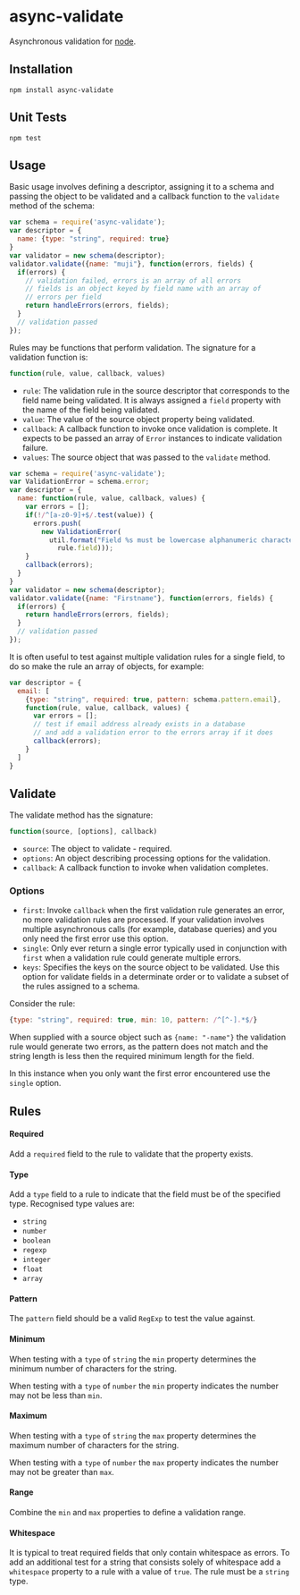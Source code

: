 # async-validate

Asynchronous validation for [node](http://nodejs.org).

## Installation

```
npm install async-validate
```

## Unit Tests

```
npm test
```

## Usage

Basic usage involves defining a descriptor, assigning it to a schema and passing the object to be validated and a callback function to the `validate` method of the schema:

```javascript
var schema = require('async-validate');
var descriptor = {
  name: {type: "string", required: true}
}
var validator = new schema(descriptor);
validator.validate({name: "muji"}, function(errors, fields) {
  if(errors) {
    // validation failed, errors is an array of all errors
    // fields is an object keyed by field name with an array of
    // errors per field
    return handleErrors(errors, fields);
  }
  // validation passed
});
```

Rules may be functions that perform validation. The signature for a validation function is:

```javascript
function(rule, value, callback, values)
```

* `rule`: The validation rule in the source descriptor that corresponds to the field name being validated. It is always assigned a `field` property with the name of the field being validated.
* `value`: The value of the source object property being validated.
* `callback`: A callback function to invoke once validation is complete. It expects to be passed an array of `Error` instances to indicate validation failure.
* `values`: The source object that was passed to the `validate` method.

```javascript
var schema = require('async-validate');
var ValidationError = schema.error;
var descriptor = {
  name: function(rule, value, callback, values) {
    var errors = [];
    if(!/^[a-z0-9]+$/.test(value)) {
      errors.push(
        new ValidationError(
          util.format("Field %s must be lowercase alphanumeric characters",
            rule.field)));
    }
    callback(errors);
  }
}
var validator = new schema(descriptor);
validator.validate({name: "Firstname"}, function(errors, fields) {
  if(errors) {
    return handleErrors(errors, fields);
  }
  // validation passed
});
```

It is often useful to test against multiple validation rules for a single field, to do so make the rule an array of objects, for example:

```javascript
var descriptor = {
  email: [
    {type: "string", required: true, pattern: schema.pattern.email},
    function(rule, value, callback, values) {
      var errors = []; 
      // test if email address already exists in a database
      // and add a validation error to the errors array if it does
      callback(errors);
    }
  ]
}
```

## Validate

The validate method has the signature:

```javascript
function(source, [options], callback)
```

* `source`: The object to validate - required.
* `options`: An object describing processing options for the validation.
* `callback`: A callback function to invoke when validation completes.

### Options

* `first`: Invoke `callback` when the first validation rule generates an error, no more validation rules are processed. If your validation involves multiple asynchronous calls (for example, database queries) and you only need the first error use this option.
* `single`: Only ever return a single error typically used in conjunction with `first` when a validation rule could generate multiple errors.
* `keys`: Specifies the keys on the source object to be validated. Use this option for validate fields in a determinate order or to validate a subset of the rules assigned to a schema.

Consider the rule:

```javascript
{type: "string", required: true, min: 10, pattern: /^[^-].*$/}
```

When supplied with a source object such as `{name: "-name"}` the validation rule would generate two errors, as the pattern does not match and the string length is less then the required minimum length for the field.

In this instance when you only want the first error encountered use the `single` option.

## Rules

#### Required

Add a `required` field to the rule to validate that the property exists.

#### Type

Add a `type` field to a rule to indicate that the field must be of the specified type. Recognised type values are:

* `string`
* `number`
* `boolean`
* `regexp`
* `integer`
* `float`
* `array`

#### Pattern

The `pattern` field should be a valid `RegExp` to test the value against.

#### Minimum

When testing with a `type` of `string` the `min` property determines the minimum number of characters for the string.

When testing with a `type` of `number` the `min` property indicates the number may not be less than `min`.

#### Maximum

When testing with a `type` of `string` the `max` property determines the maximum number of characters for the string.

When testing with a `type` of `number` the `max` property indicates the number may not be greater than `max`.

#### Range

Combine the `min` and `max` properties to define a validation range.

#### Whitespace

It is typical to treat required fields that only contain whitespace as errors. To add an additional test for a string that consists solely of whitespace add a `whitespace` property to a rule with a value of `true`. The rule must be a `string` type.
